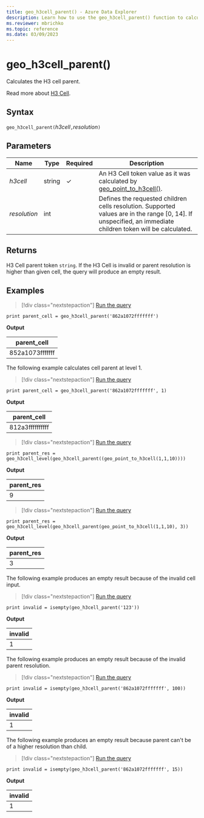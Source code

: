 ```yaml
---
title: geo_h3cell_parent() - Azure Data Explorer
description: Learn how to use the geo_h3cell_parent() function to calculate the H3 cell parent.
ms.reviewer: mbrichko
ms.topic: reference
ms.date: 03/09/2023
---
```

# geo_h3cell_parent()

Calculates the H3 cell parent.

Read more about [H3 Cell](https://eng.uber.com/h3/).

## Syntax

`geo_h3cell_parent(`*h3cell*`,`*resolution*`)`

## Parameters

|Name|Type|Required|Description|
|--|--|--|--|
| *h3cell* | string | &check; | An H3 Cell token value as it was calculated by [geo_point_to_h3cell()](geo-point-to-h3cell-function.md).|
| *resolution* | int | | Defines the requested children cells resolution. Supported values are in the range [0, 14]. If unspecified, an immediate children token will be calculated.|

## Returns

H3 Cell parent token `string`. If the H3 Cell is invalid or parent resolution is higher than given cell, the query will produce an empty result.

## Examples

> [!div class="nextstepaction"]
> <a href="https://dataexplorer.azure.com/clusters/help/databases/Samples?query=H4sIAAAAAAAAAysoyswrUShILErNK4lPTs3JUbBVSE/Nj88wBnHiIRIa6hZmRomGBuZGaRCgrgkAkZ+TCTgAAAA=" target="_blank">Run the query</a>

```kusto
print parent_cell = geo_h3cell_parent('862a1072fffffff')
```

**Output**

|parent_cell|
|---|
|852a1073fffffff|

The following example calculates cell parent at level 1.

> [!div class="nextstepaction"]
> <a href="https://dataexplorer.azure.com/clusters/help/databases/Samples?query=H4sIAAAAAAAAAysoyswrUShILErNK4lPTs3JUbBVSE/Nj88wBnHiIRIa6hZmRomGBuZGaRCgrqNgqAkA+3YzFzsAAAA=" target="_blank">Run the query</a>

```kusto
print parent_cell = geo_h3cell_parent('862a1072fffffff', 1)
```

**Output**

|parent_cell|
|---|
|812a3ffffffffff|

> [!div class="nextstepaction"]
> <a href="https://dataexplorer.azure.com/clusters/help/databases/Samples?query=H4sIAAAAAAAAAysoyswrUShILErNK4kvSi1WsFVIT82PzzBOTs3Jic9JLUvN0UASgCjUAAsV5AO1xpfA5DQMdYDQQBMIAJou0OFVAAAA" target="_blank">Run the query</a>

```kusto
print parent_res = geo_h3cell_level(geo_h3cell_parent((geo_point_to_h3cell(1,1,10))))
```

**Output**

|parent_res|
|---|
|9|

> [!div class="nextstepaction"]
> <a href="https://dataexplorer.azure.com/clusters/help/databases/Samples?query=H4sIAAAAAAAAAysoyswrUShILErNK4kvSi1WsFVIT82PzzBOTs3Jic9JLUvN0UASgCgEixTkA3XGl8CkNAx1gNBAU0fBWFMTAG9zfXpWAAAA" target="_blank">Run the query</a>

```kusto
print parent_res = geo_h3cell_level(geo_h3cell_parent(geo_point_to_h3cell(1,1,10), 3))
```

**Output**

|parent_res|
|---|
|3|

The following example produces an empty result because of the invalid cell input.

> [!div class="nextstepaction"]
> <a href="https://dataexplorer.azure.com/clusters/help/databases/Samples?query=H4sIAAAAAAAAAysoyswrUcjMK0vMyUxRsFXILE7NLSip1EhPzY/PME5OzcmJL0gsSs0r0VA3NDJW19QEAJzHefMxAAAA" target="_blank">Run the query</a>

```kusto
print invalid = isempty(geo_h3cell_parent('123'))
```

**Output**

|invalid|
|---|
|1|

The following example produces an empty result because of the invalid parent resolution.

> [!div class="nextstepaction"]
> <a href="https://dataexplorer.azure.com/clusters/help/databases/Samples?query=H4sIAAAAAAAAAysoyswrUcjMK0vMyUxRsFXILE7NLSip1EhPzY/PME5OzcmJL0gsSs0r0VC3MDNKNDQwN0qDAHUdBUMDA01NALIyRtVCAAAA" target="_blank">Run the query</a>

```kusto
print invalid = isempty(geo_h3cell_parent('862a1072fffffff', 100))
```

**Output**

|invalid|
|---|
|1|

The following example produces an empty result because parent can't be of a higher resolution than child.

> [!div class="nextstepaction"]
> <a href="https://dataexplorer.azure.com/clusters/help/databases/Samples?query=H4sIAAAAAAAAAysoyswrUcjMK0vMyUxRsFXILE7NLSip1EhPzY/PME5OzcmJL0gsSs0r0VC3MDNKNDQwN0qDAHUdBUNTTU0A3k3StEEAAAA=" target="_blank">Run the query</a>

```kusto
print invalid = isempty(geo_h3cell_parent('862a1072fffffff', 15))
```

**Output**

|invalid|
|---|
|1|
